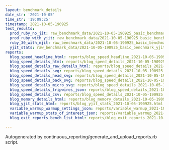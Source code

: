 ```yaml
---
layout: benchmark_details
date_str: '2021-10-05'
time_str: '19:09:25'
timestamp: 2021-10-05-190925
test_results:
  prod_ruby_no_jit: raw_benchmark_data/2021-10-05-190925_basic_benchmark_prod_ruby_no_jit.json
  prod_ruby_with_yjit: raw_benchmark_data/2021-10-05-190925_basic_benchmark_prod_ruby_with_yjit.json
  ruby_30_with_mjit: raw_benchmark_data/2021-10-05-190925_basic_benchmark_ruby_30_with_mjit.json
  yjit_stats: raw_benchmark_data/2021-10-05-190925_basic_benchmark_yjit_stats.json
reports:
  blog_speed_headline_html: reports/blog_speed_headline_2021-10-05-190925.html
  blog_speed_details_html: reports/blog_speed_details_2021-10-05-190925.html
  blog_speed_details_raw_details_html: reports/blog_speed_details_2021-10-05-190925.raw_details.html
  blog_speed_details_svg: reports/blog_speed_details_2021-10-05-190925.svg
  blog_speed_details_head_svg: reports/blog_speed_details_2021-10-05-190925.head.svg
  blog_speed_details_back_svg: reports/blog_speed_details_2021-10-05-190925.back.svg
  blog_speed_details_micro_svg: reports/blog_speed_details_2021-10-05-190925.micro.svg
  blog_speed_details_tripwires_json: reports/blog_speed_details_2021-10-05-190925.tripwires.json
  blog_speed_details_csv: reports/blog_speed_details_2021-10-05-190925.csv
  blog_memory_details_html: reports/blog_memory_details_2021-10-05-190925.html
  blog_yjit_stats_html: reports/blog_yjit_stats_2021-10-05-190925.html
  variable_warmup_warmup_settings_json: reports/variable_warmup_2021-10-05-190925.warmup_settings.json
  variable_warmup_stats_of_interest_json: reports/variable_warmup_2021-10-05-190925.stats_of_interest.json
  blog_exit_reports_bench_list_html: reports/blog_exit_reports_2021-10-05-190925.bench_list.html

---
```

Autogenerated by continuous_reporting/generate_and_upload_reports.rb script.
